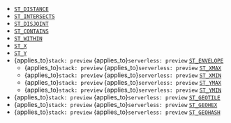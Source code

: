* [`ST_DISTANCE`](../../functions-operators/spatial-functions.md#esql-st_distance)
* [`ST_INTERSECTS`](../../functions-operators/spatial-functions.md#esql-st_intersects)
* [`ST_DISJOINT`](../../functions-operators/spatial-functions.md#esql-st_disjoint)
* [`ST_CONTAINS`](../../functions-operators/spatial-functions.md#esql-st_contains)
* [`ST_WITHIN`](../../functions-operators/spatial-functions.md#esql-st_within)
* [`ST_X`](../../functions-operators/spatial-functions.md#esql-st_x)
* [`ST_Y`](../../functions-operators/spatial-functions.md#esql-st_y)
* {applies_to}`stack: preview` {applies_to}`serverless: preview` [`ST_ENVELOPE`](../../functions-operators/spatial-functions.md#esql-st_envelope)
  * {applies_to}`stack: preview` {applies_to}`serverless: preview` [`ST_XMAX`](../../functions-operators/spatial-functions.md#esql-st_xmax)
  * {applies_to}`stack: preview` {applies_to}`serverless: preview` [`ST_XMIN`](../../functions-operators/spatial-functions.md#esql-st_xmin)
  * {applies_to}`stack: preview` {applies_to}`serverless: preview` [`ST_YMAX`](../../functions-operators/spatial-functions.md#esql-st_ymax)
  * {applies_to}`stack: preview` {applies_to}`serverless: preview` [`ST_YMIN`](../../functions-operators/spatial-functions.md#esql-st_ymin)
* {applies_to}`stack: preview` {applies_to}`serverless: preview` [`ST_GEOTILE`](../../functions-operators/spatial-functions.md#esql-st_geotile)
* {applies_to}`stack: preview` {applies_to}`serverless: preview` [`ST_GEOHEX`](../../functions-operators/spatial-functions.md#esql-st_geohex)
* {applies_to}`stack: preview` {applies_to}`serverless: preview` [`ST_GEOHASH`](../../functions-operators/spatial-functions.md#esql-st_geohash)
